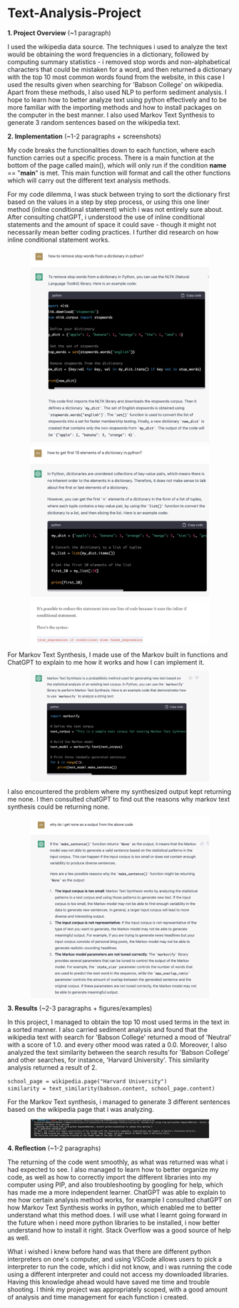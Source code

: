 # Text-Analysis-Project
 
**1. Project Overview** (~1 paragraph)

I used the wikipedia data source. The techniques i used to analyze the text would be obtaining the word frequencies in a dictionary, followed by computing summary statistics - i removed stop words and non-alphabetical characters that could be mistaken for a word, and then returned a dictionary with the top 10 most common words found from the website, in this case I used the results given when searching for 'Babson College' on wikipedia. Apart from these methods, I also used NLP to perform sediment analysis. I hope to learn how to better analyze text using python effectively and to be more familiar with the importing methods and how to install packages on the computer in the best manner. I also used Markov Text Synthesis to generate 3 random sentences based on the wikipedia text.  


**2. Implementation** (~1-2 paragraphs + screenshots)

My code breaks the functionalities down to each function, where each function carries out a specific process. There is a main function at the bottom of the page called main(), which will only run if the condition __name__ == "__main__" is met. This main function will format and call the other functions which will carry out the different text analysis methods. 

For my code dilemma, I was stuck between trying to sort the dictionary first based on the values in a step by step process, or using this one liner method (inline conditional statement) which i was not entirely sure about. After consulting chatGPT, i understood the use of inline conditional statements and the amount of space it could save - though it might not necessarily mean better coding practices. I further did research on how inline conditional statement works. 

<img src="images/readme1.png" width="400" alt="text clustering" style="display:block; margin:10px auto;"/>
<img src="images/readme2.png" width="400" alt="text clustering" style="display:block; margin:10px auto;"/>
<img src="images/readme3.png" width="400" alt="text clustering" style="display:block; margin:10px auto;"/>

For Markov Text Synthesis, I made use of the Markov built in functions and ChatGPT to explain to me how it works and how I can implement it. 
<img src="images/readme5.png" width="400" alt="text clustering" style="display:block; margin:10px auto;"/>

I also encountered the problem where my synthesized output kept returning me none. I then consulted chatGPT to find out the reasons why markov text synthesis could be returning none. 

<img src="images/readme4.png" width="400" alt="text clustering" style="display:block; margin:10px auto;"/>



**3. Results** (~2-3 paragraphs + figures/examples)

In this project, I managed to obtain the top 10 most used terms in the text in a sorted manner. I also carried sediment analysis and found that the wikipedia text with search for 'Babson College' returned a mood of 'Neutral' with a score of 1.0. and every other mood was rated a 0.0. Moreover, I also analyzed the text similarity between the search results for 'Babson College' and other searches, for instance, 'Harvard University'. This similarity analysis returned a result of 2. 

    school_page = wikipedia.page("Harvard University")
    similarity = text_similarity(babson.content, school_page.content)

For the Markov Text synthesis, i managed to generate 3 different sentences based on the wikipedia page that i was analyzing. 

<img src="images/readme6.png" width="400" alt="text clustering" style="display:block; margin:10px auto;"/>



**4. Reflection** (~1-2 paragraphs)

The returning of the code went smoothly, as what was returned was what i had expected to see. I also managed to learn how to better organize my code, as well as how to correctly import the different libraries into my computer using PIP, and also troubleshooting by googling for help, which has made me a more independent learner. ChatGPT was able to explain to me how certain analysis method works, for example I consulted chatGPT on how Markov Text Synthesis works in python, which enabled me to better understand what this method does. I will use what I learnt going forward in the future when i need more python libraries to be installed, i now better understand how to install it right. Stack Overflow was a good source of help as well. 

What i wished i knew before hand was that there are different python interpreters on one's computer, and using VSCode allows users to pick a interpreter to run the code, which i did not know, and i was running the code using a different interpreter and could not access my downloaded libraries. Having this knowledge ahead would have saved me time and trouble shooting. I think my project was appropriately scoped, with a good amount of analysis and time management for each function i created. 
